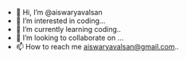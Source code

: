 - 👋 Hi, I’m @aiswaryavalsan
- 👀 I’m interested in coding...
- 🌱 I’m currently learning coding..
- 💞️ I’m looking to collaborate on ...
- 📫 How to reach me aiswaryavalsan@gmail.com..

<!---
aiswaryavalsan/aiswaryavalsan is a ✨ special ✨ repository because its `README.md` (this file) appears on your GitHub profile.
You can click the Preview link to take a look at your changes.
--->
